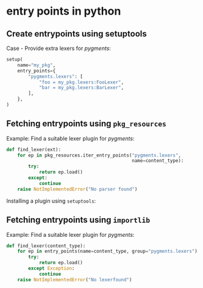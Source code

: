 # entry points in python


## Create entrypoints using setuptools

Case - Provide extra lexers for *pygments*:

```python
setup(
    name="my_pkg",
    entry_points={
        "pygments.lexers": [
            "foo = my_pkg.lexers:FooLexer",
            "bar = my_pkg.lexers:BarLexer",
        ],
    },
)
```


## Fetching entrypoints using `pkg_resources`

Example: Find a suitable lexer plugin for *pygments*:

```python
def find_lexer(ext):
    for ep in pkg_resources.iter_entry_points("pygments.lexers",
                                              name=content_type):
        try:
            return ep.load()
        except:
            continue
    raise NotImplementedError("No parser found")
```


Installing a plugin using `setuptools`:


## Fetching entrypoints using `importlib`

Example: Find a suitable lexer plugin for *pygments*:

```python
def find_lexer(content_type):
    for ep in entry_points(name=content_type, group="pygments.lexers"):
        try:
            return ep.load()
        except Exception:
            continue
    raise NotImplementedError("No lexerfound")
```
